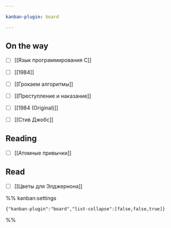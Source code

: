 ```yaml
---

kanban-plugin: board

---
```


## On the way

- [ ] [[Язык программирования C]]
- [ ] [[1984]]
- [ ] [[Грокаем алгоритмы]]
- [ ] [[Преступление и наказание]]
- [ ] [[1984 (Original)]]
- [ ] [[Стив Джобс]]


## Reading

- [ ] [[Атомные привычки]]


## Read

- [ ] [[Цветы для Элджернона]]




%% kanban:settings
```
{"kanban-plugin":"board","list-collapse":[false,false,true]}
```
%%